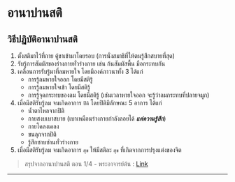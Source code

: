 # อานาปานสติ

## วิธีปฏิบัติอานาปานสติ
1. ตั้งสติมาไว้ที่กาย คู้ขาเข้ามาโดยรอบ (การนั่งสมาธิที่ให้ตนรู้สึกสบายที่สุด) 
2. รับรู้การสัมผัสของร่างกายทั่วร่างกาย เช่น ก้นสัมผัสพื้น มือกระทบกัน
3. เคลื่อนการรับรู้มาที่ลมหายใจ โดยมีองค์ภาวนาทั้ง 3 ได้แก่
    - การรู้ลมหายใจออก โดยมีสติรู้
    - การรู้ลมหายใจเข้า โดยมีสติรู้
    - การรู้จุดกระทบของลม โดยมีสติรู้ (เช่นเวลาหายใจออก จะรู้ว่าลมกระทบที่ปลายจมูก)
4. เมื่อมีสติรับรู้ลม จนเกิดอาการ `ปิติ` โดยปิติมีลักษณะ 5 อาการ ได้แก่
    * น้ำตาไหลจากปิติ
    * กายสงบเบาสบาย  (เบาเหมือนร่างกายกำลังลอยได้ ***แค่ความรู้สึก***)
    * กายโคลงเคลง
    * ขนลุกจากปิติ
    * รู้สึกซาบซ่านทั่วร่างกาย
5. เมื่อมีสติรับรู้ลม จนเกิดอาการ `สุข` ให้มีสติละ `สุข` ที่เกิดจากการปรุงแต่งของจิต

> สรุปจากอานาปานสติ ตอน 1/4 - พระอาจารย์ต้น : [Link](https://www.youtube.com/watch?v=-Fsw__AwoOw)
---------------------------------------------------------------------------------------------
